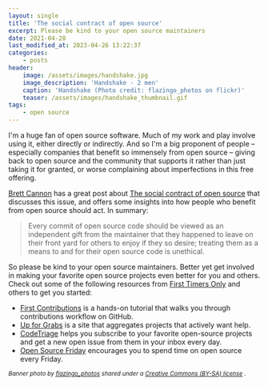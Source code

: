 ```yaml
---
layout: single
title: 'The social contract of open source'
excerpt: Please be kind to your open source maintainers
date: 2021-04-28
last_modified_at: 2023-04-26 13:22:37
categories:
    - posts
header:
    image: /assets/images/handshake.jpg
    image_description: 'Handshake - 2 men'
    caption: 'Handshake (Photo credit: flazingo_photos on flickr)'
    teaser: /assets/images/handshake_thumbnail.gif
tags:
    - open source
---
```


I'm a huge fan of open source software. Much of my work and play involve using it, either directly or indirectly.
And so I'm a big proponent of people –
especially companies that benefit so immensely from open source –
giving back to open source and the community that supports it rather than just taking it for granted,
or worse complaining about imperfections in this free offering.

[Brett Cannon](https://twitter.com/brettsky) has a great post about
[The social contract of open source](https://snarky.ca/the-social-contract-of-open-source/)
that discusses this issue, and offers some insights into
how people who benefit from open source should act. In summary:

> Every commit of open source code should be viewed as an independent gift from the maintainer
> that they happened to leave on their front yard for others to enjoy if they so desire;
> treating them as a means to and for their open source code is unethical.

So please be kind to your open source maintainers.
Better yet get involved in making your favorite open source projects even better for you and others.
Check out some of the following resources from [First Timers Only](https://www.firsttimersonly.com)
and others to get you started:

-   [First Contributions](https://github.com/firstcontributions/first-contributions)
    is a hands-on tutorial that walks you through contributions workflow on GitHub.
-   [Up for Grabs](https://up-for-grabs.net)
    is a site that aggregates projects that actively want help.
-   [CodeTriage](https://www.codetriage.com)
    helps you subscribe to your favorite open-source projects
    and get a new open issue from them in your inbox every day.
-   [Open Source Friday](https://opensourcefriday.com) encourages you to spend time on open source every Friday.

<sup>_Banner photo by [flazingo_photos](https://flickr.com/people/124247024@N07)
shared under a [Creative Commons (BY-SA) license](https://creativecommons.org/licenses/by-sa/2.0/)_
.

